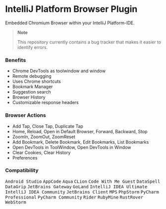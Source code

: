 # IntelliJ Platform Browser Plugin

Embedded Chromium Browser within your IntelliJ Platform-IDE.

> **Note**
>
> This repository currently contains a bug tracker that makes it easier to identify errors.

### Benefits
- Chrome DevTools as toolwindow and window
- Remote debugging
- Uses Chrome shortcuts
- Bookmark Manager
- Suggestion search
- Browser History
- Customizable response headers

### Browser Actions
- Add Tap, Close Tap, Duplicate Tap
- Home, Reload, Open in Default Browser, Forward, Backward, Stop
- ZoomIn, ZoomOut, ZoomReset
- Add Bookmark, Delete Bookmark, Edit Bookmarks, List Bookmarks
- Open DevTools in ToolWindow, Open DevTools in Window
- Clear Cookies, Clear History
- Preferences

### Compatibility
<kbd>Android Studio</kbd>
<kbd>AppCode</kbd>
<kbd>Aqua</kbd>
<kbd>CLion</kbd>
<kbd>Code With Me Guest</kbd>
<kbd>DataSpell</kbd>
<kbd>DataGrip</kbd>
<kbd>JetBrains Gateway</kbd>
<kbd>GoLand</kbd>
<kbd>IntelliJ IDEA Ultimate</kbd>
<kbd>IntelliJ IDEA Community</kbd>
<kbd>JetBrains Client</kbd>
<kbd>MPS</kbd>
<kbd>PhpStorm</kbd>
<kbd>PyCharm Professional</kbd>
<kbd>PyCharm Community</kbd>
<kbd>Rider</kbd>
<kbd>RubyMine</kbd>
<kbd>RustRover</kbd>
<kbd>WebStorm</kbd>
